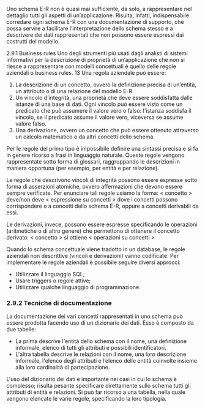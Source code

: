 Uno schema E-R non è quasi mai sufficiente, da solo, a rappresentare nel dettaglio tutti gli aspetti di un’applicazione. 
Risulta, infatti, indispensabile corredare ogni schema E-R con una documentazione di supporto, che possa servire a facilitare l’interpretazione dello schema stesso e a descrivere dei dati rappresentati che non possono essere espressi dai costrutti del modello.

2.9.1 Business rules
Uno degli strumenti più usati dagli analisti di sistemi informativi per la descrizione di proprietà di un’applicazione che non si riesce a rappresentare con modelli concettuali è quello delle regole aziendali o business rules. 13 Una regola aziendale può essere: 
1. La descrizione di un concetto, ovvero la definizione precisa di un’entità, un attributo o di una relazione del modello E-R. 
2. Un vincolo d’integrità, una proprietà che deve essere soddisfatta dalle istanze di una base di dati. Ogni vincolo può essere visto come un predicato che può assumere il valore vero o falso: l'istanza soddisfa il vincolo, se il predicato assume il valore vero, viceversa se assume valore falso. 
3. Una derivazione, ovvero un concetto che può essere ottenuto attraverso un calcolo matematico o da altri concetti dello schema.

Per le regole del primo tipo è impossibile definire una sintassi precisa e si fa in genere ricorso a frasi in linguaggio naturale. Queste regole vengono rappresentate sotto forma di glossari, raggruppando le descrizioni in maniera opportuna (per esempio, per entità e per relazione).

Le regole che descrivono vincoli di integrità possono essere espresse sotto forma di asserzioni atomiche, ovvero affermazioni che devono essere sempre verificate.
Per enunciare tali regole usiamo la forma: 
	< concetto > deve/non deve < espressione su concetti >
dove i concetti possono corrispondere o a concetti dello schema E-R, oppure a concetti derivabili da essi.

Le derivazioni, invece, possono essere espresse specificando le operazioni (aritmetiche o di altro genere) che permettono di ottenere il concetto derivato: 
	< concetto > si ottiene < operazioni su concetti >


Quando lo schema concettuale viene tradotto in un database, le regole aziendali non descrittive (vincoli e derivazioni) vanno codificate. Per implementare le regole aziendali è possibile seguire diversi approcci: 
- Utilizzare il linguaggio SQL; 
- Usare triggers o regole attive; 
- Utilizzare qualche linguaggio di programmazione.


### 2.9.2 Tecniche di documentazione
La documentazione dei vari concetti rappresentati in uno schema può essere prodotta facendo uso di un dizionario dei dati. Esso è composto da due tabelle:
- La prima descrive l'entità dello schema con il nome, una definizione informale, elenco di tutti gli attributi e possibili identificatori.
- L'altra tabella descrive le relazioni con il nome, una loro descrizione informale, l'elenco degli attributi e l’elenco delle entità coinvolte insieme alla loro cardinalità di partecipazione.

L'uso del dizionario dei dati è importante nei casi in cui lo schema è complesso; risulta pesante specificare direttamente sullo schema tutti gli attributi di entità e relazioni. Si può far ricorso a una tabella, nella quale vengono elencate le varie regole, specificando la loro tipologia.
